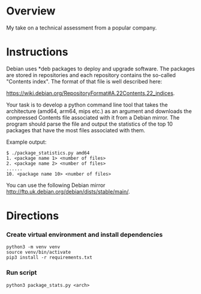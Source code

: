 # Overview

My take on a technical assessment from a popular company.

# Instructions

Debian uses *deb packages to deploy and upgrade software. The packages are stored in repositories and each repository contains the so-called "Contents index". The format of that file is well described here:

https://wiki.debian.org/RepositoryFormat#A.22Contents.22_indices.

Your task is to develop a python command line tool that takes the architecture (amd64, arm64, mips etc.) as an argument and downloads the compressed Contents file associated with it from a Debian mirror. The program should parse the file and output the statistics of the top 10 packages that have the most files associated with them.

Example output:
```
$ ./package_statistics.py amd64
1. <package name 1> <number of files>
2. <package name 2> <number of files>
......
10. <package name 10> <number of files>
```

You can use the following Debian mirror http://ftp.uk.debian.org/debian/dists/stable/main/.


# Directions

### Create virtual environment and install dependencies
```
python3 -m venv venv
source venv/bin/activate
pip3 install -r requirements.txt
```

### Run script
```
python3 package_stats.py <arch>
```
